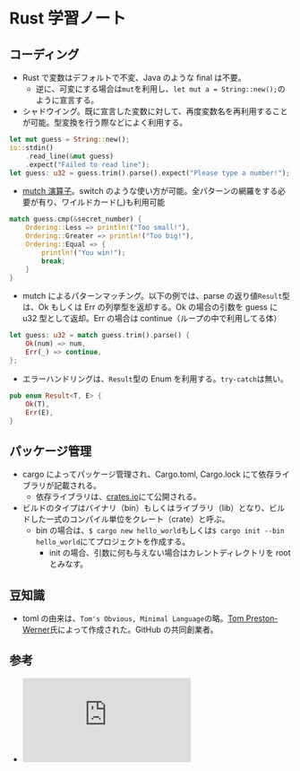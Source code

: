 # Rust 学習ノート

## コーディング

- Rust で変数はデフォルトで不変、Java のような final は不要。
  - 逆に、可変にする場合は`mut`を利用し、`let mut a = String::new();`のように宣言する。
- シャドウイング。既に宣言した変数に対して、再度変数名を再利用することが可能。型変換を行う際などによく利用する。

```rust
let mut guess = String::new();
io::stdin()
    .read_line(&mut guess)
    .expect("Failed to read line");
let guess: u32 = guess.trim().parse().expect("Please type a number!");
```

- [mutch 演算子](https://doc.rust-jp.rs/book-ja/ch06-02-match.html)。switch のような使い方が可能。全パターンの網羅をする必要が有り、ワイルドカード(\_)も利用可能

```rust
match guess.cmp(&secret_number) {
    Ordering::Less => println!("Too small!"),
    Ordering::Greater => println!("Too big!"),
    Ordering::Equal => {
        println!("You win!");
        break;
    }
}
```

- mutch によるパターンマッチング。以下の例では、parse の返り値`Result`型は、Ok もしくは Err の列挙型を返却する。Ok の場合の引数を guess に u32 型として返却。Err の場合は continue（ループの中で利用してる体）

```rust
let guess: u32 = match guess.trim().parse() {
    Ok(num) => num,
    Err(_) => continue,
};
```

- エラーハンドリングは、`Result`型の Enum を利用する。`try-catch`は無い。

```rust
pub enum Result<T, E> {
    Ok(T),
    Err(E),
}
```

## パッケージ管理

- cargo によってパッケージ管理され、Cargo.toml, Cargo.lock にて依存ライブラリが記載される。
  - 依存ライブラリは、[crates.io](https://crates.io/)にて公開される。
- ビルドのタイプはバイナリ（bin）もしくはライブラリ（lib）となり、ビルドした一式のコンパイル単位をクレート（crate）と呼ぶ。
  - bin の場合は、`$ cargo new hello_world`もしくは`$ cargo init --bin hello_world`にてプロジェクトを作成する。
    - init の場合、引数に何も与えない場合はカレントディレクトリを root とみなす。

## 豆知識

- toml の由来は、`Tom's Obvious, Minimal Language`の略。[Tom Preston-Werner](https://twitter.com/mojombo)氏によって作成された。GitHub の共同創業者。

## 参考

- ![The Rust Programming Language](https://doc.rust-lang.org/book/ch01-02-hello-world.html#anatomy-of-a-rust-program)
